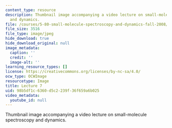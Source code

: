 ```yaml
---
content_type: resource
description: Thumbnail image accompanying a video lecture on small-molecule spectroscopy
  and dynamics.
file: /courses/5-80-small-molecule-spectroscopy-and-dynamics-fall-2008/98b5df1c6360d5c2239f36f659a6b025_mit5_80f08lec7_th.jpg
file_size: 3516
file_type: image/jpeg
hide_download: true
hide_download_original: null
image_metadata:
  caption: ''
  credit: ''
  image-alt: ''
learning_resource_types: []
license: https://creativecommons.org/licenses/by-nc-sa/4.0/
ocw_type: OCWImage
resourcetype: Image
title: Lecture 7
uid: 98b5df1c-6360-d5c2-239f-36f659a6b025
video_metadata:
  youtube_id: null
---
```

Thumbnail image accompanying a video lecture on small-molecule spectroscopy and dynamics.